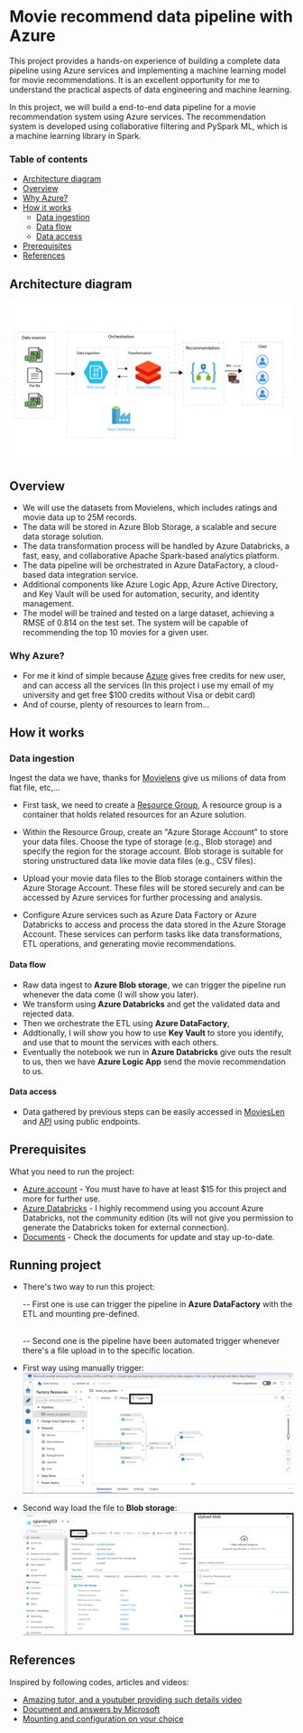 # Movie recommend data pipeline with Azure
This project provides a hands-on experience of building a complete data pipeline using Azure services and implementing a machine learning model for movie recommendations. It is an excellent opportunity for me to understand the practical aspects of data engineering and machine learning.

In this project, we will build a end-to-end data pipeline for a movie recommendation system using Azure services. The recommendation system is developed using collaborative filtering and PySpark ML, which is a machine learning library in Spark.

### Table of contents

* [Architecture diagram](#architecture-diagram)
* [Overview](#overview)
* [Why Azure?](#why-azure)
* [How it works](#how-it-works)
    * [Data ingestion](#data-ingestion)
    * [Data flow](#data-flow)
    * [Data access](#data-access)
* [Prerequisites](#prerequisites)
* [References](#references)

## Architecture diagram

![](./Images/movieRecImg.png)

## Overview
*   We will use the datasets from Movielens, which includes ratings and movie data up to 25M records.
*   The data will be stored in Azure Blob Storage, a scalable and secure data storage solution.
*   The data transformation process will be handled by Azure Databricks, a fast, easy, and collaborative Apache Spark-based analytics platform.
*   The data pipeline will be orchestrated in Azure DataFactory, a cloud-based data integration service.
*   Additional components like Azure Logic App, Azure Active Directory, and Key Vault will be used for automation, security, and identity management.
*   The model will be trained and tested on a large dataset, achieving a RMSE of 0.814 on the test set. The system will be capable of recommending the top 10 movies for a given user.


### Why Azure?
*  For me it kind of simple because [Azure](https://azure.microsoft.com/en-us/free/students) gives free credits for new user, and can access all the services (In this project i use my email of my university and get free $100 credits without Visa or debit card)
* And of course, plenty of resources to learn from...

## How it works

###  Data ingestion
Ingest the data we have, thanks for [Movielens](https://grouplens.org/datasets/movielens/) give us milions of data from flat file, etc,...

- First task, we need to create a [Resource Group](https://learn.microsoft.com/en-us/azure/azure-resource-manager/management/manage-resource-groups-portal), A resource group is a container that holds related resources for an Azure solution.

- Within the Resource Group, create an "Azure Storage Account" to store your data files. Choose the type of storage (e.g., Blob storage) and specify the region for the storage account. Blob storage is suitable for storing unstructured data like movie data files (e.g., CSV files).
  
- Upload your movie data files to the Blob storage containers within the Azure Storage Account.
These files will be stored securely and can be accessed by Azure services for further processing and analysis.

- Configure Azure services such as Azure Data Factory or Azure Databricks to access and process the data stored in the Azure Storage Account.
These services can perform tasks like data transformations, ETL operations, and generating movie recommendations.

#### Data flow
- Raw data ingest to **Azure Blob storage**, we can trigger the pipeline run whenever the data come (I will show you later).
- We transform using **Azure Databricks** and get the validated data and rejected data.
- Then we orchestrate the ETL using **Azure DataFactory**,
- Addtionally, I will show you how to use **Key Vault** to store you identify, and use that to mount the services with each others.
- Eventually the notebook we run in **Azure Databricks** give outs the result to us, then we have **Azure Logic App** send the movie recommendation to us.

#### Data access
- Data gathered by previous steps can be easily accessed in [MoviesLen](api) and [API](api) using public endpoints.

<!-- PREREQUISITES -->
## Prerequisites
What you need to run the project:
- [Azure account](https://azure.microsoft.com/en-us/) - You must have to have at least $15 for this project and more for further use.
- [Azure Databricks](https://azure.microsoft.com/en-us/products/databricks) - I highly recommend using you account Azure Databricks, not the community edition (its will not give you permission to generate the Databricks token for external connection).
- [Documents](https://portal.azure.com/#home) - Check the documents for update and stay up-to-date.
<!-- RUNNING PROJECT -->
## Running project
- There's two way to run this project:

    -- First one is use can trigger the pipeline in **Azure DataFactory** with the ETL and mounting pre-defined.

    <br>
    -- Second one is the pipeline have been automated trigger whenever there's a file upload in to the specific location.

- First way using manually trigger:  
  ![](./Images/datafactory.png)

- Second way load the file to **Blob storage**:
  ![](./Images/triggerwhenfilecomADF.png)

<!-- REFERENCES -->
## References
Inspired by following codes, articles and videos:

* [Amazing tutor, and a youtuber providing such details video](https://github.com/yourhadooptutor)
* [Document and answers by Microsoft](https://azure.microsoft.com/en-us/)
* [Mounting and configuration on your choice](https://www.youtube.com/watch?v=8YL8T0kw75M)

